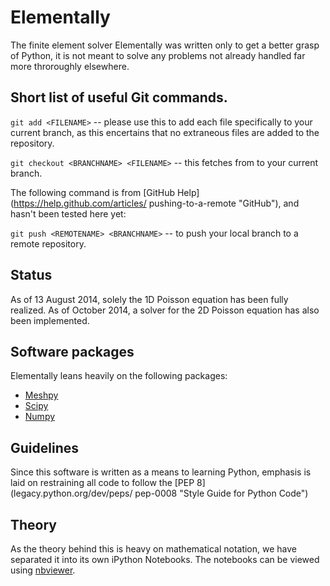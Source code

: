 # Elementally
The finite element solver Elementally was written only to get a better grasp
of Python, it is not meant to solve any problems not already handled far more
throroughly elsewhere.

## Short list of useful Git commands.

`git add <FILENAME>` -- please use this to add each file specifically to your
current branch, as this encertains that no extraneous files are added to the
repository.

`git checkout <BRANCHNAME> <FILENAME>` -- this fetches *<FILENAME>* from
*<BRANCHNAME>* to your current branch.

The following command is from [GitHub Help](https://help.github.com/articles/
pushing-to-a-remote "GitHub"), and hasn't been tested here yet:

`git push <REMOTENAME> <BRANCHNAME>` -- to push your local branch to a remote
repository.

## Status
As of 13 August 2014, solely the 1D Poisson equation has been fully realized.
As of October 2014, a solver for the 2D Poisson equation has also been implemented.

## Software packages
Elementally leans heavily on the following packages:
* [Meshpy](http://mathema.tician.de/software/meshpy "MeshPy")
* [Scipy](http://www.scipy.org "Scipy")
* [Numpy](http://www.numpy.org "Numpy")

## Guidelines
Since this software is written as a means to learning Python, emphasis is laid
on restraining all code to follow the [PEP 8](legacy.python.org/dev/peps/
pep-0008 "Style Guide for Python Code")

## Theory

As the theory behind this is heavy on mathematical notation, we have separated
it into its own iPython Notebooks. The notebooks can be viewed using [nbviewer](http://nbviewer.ipython.org/github/tarjeiba/Elementally/tree/master/notebooks/).
